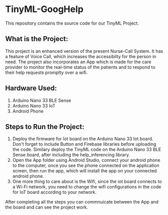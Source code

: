 # TinyML-GoogHelp
This repository contains the source code for our TinyML Project.

## What is the Project:
This project is an enhanced version of the present Nurse-Call System. It has a feature of Voice Call, which increases the accessibilty for the person in need. The project also incorporates an App which is made for the care provider to monitor the real-time status of the patients and to respond to their help requests promplty over a wifi.

## Hardware Used:
1. Arduino Nano 33 BLE Sense
2. Arduino Nano 33 IoT
3. Android Phone

## Steps to Run the Project:

1. Deploy the firmware for Iot board on the Arduino Nano 33 Iot board. Don't forget to include Button and Firebase libraries before uploading the code. Similary deploy the TinyML code on the Arduino Nano 33 BLE Sense board, after including the help_inferencing library.
2. Open the App folder using Android Studio, connect your android phone to the computer, once you see the phone connected on the application screen, then run the app, which will install the app on your connected android phone.
3. One more thing to care about is the Wifi, since the iot board connects to a Wi-Fi network, you need to change the wifi configurations in the code for IoT board according to your network.

After completing all the steps you can commnuicate between the App and the board and can see the project work.
